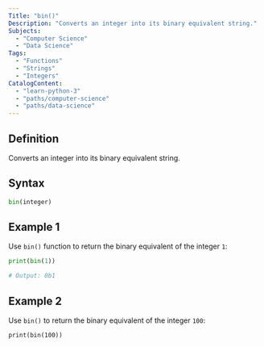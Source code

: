 ```yaml
---
Title: "bin()"
Description: "Converts an integer into its binary equivalent string."
Subjects:
  - "Computer Science"
  - "Data Science"
Tags:
  - "Functions"
  - "Strings"
  - "Integers"
CatalogContent:
  - "learn-python-3"
  - "paths/computer-science"
  - "paths/data-science"
---
```


## Definition

Converts an integer into its binary equivalent string.

## Syntax

```py
bin(integer)
```

## Example 1

Use `bin()` function to return the binary equivalent of the integer `1`:

```python
print(bin(1))

# Output: 0b1
```

## Example 2

Use `bin()` to return the binary equivalent of the integer `100`:

```codebyte/python
print(bin(100))
```

